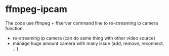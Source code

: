 # ffmpeg-ipcam
The code use ffmpeg + ffserver command line to re-streaming ip camera
function:
  - re-streaming ip camera (can do same thing with other video source)
  - manage huge amount camera with many issue (add, remove, reconnect, ...)
